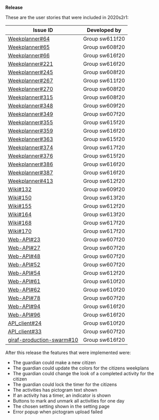 **Release**

These are the user stories that were included in 2020s2r1:

| **Issue ID**   |**Developed by**                                                            |
| -------------- |---------------------------------------------------------------------------|
| [Weekplanner#64](https://github.com/aau-giraf/weekplanner/issues/64)                        | Group sw611f20         |
| [Weekplanner#65](https://github.com/aau-giraf/weekplanner/issues/65)                        | Group sw608f20         |
| [Weekplanner#66](https://github.com/aau-giraf/weekplanner/issues/66)                        | Group sw616f20         |
| [Weekplanner#221](https://github.com/aau-giraf/weekplanner/issues/221)                      | Group sw616f20         |
| [Weekplanner#245](https://github.com/aau-giraf/weekplanner/issues/245)                      | Group sw608f20         |
| [Weekplanner#267](https://github.com/aau-giraf/weekplanner/issues/267)                      | Group sw611f20         |
| [Weekplanner#270](https://github.com/aau-giraf/weekplanner/issues/270)                      | Group sw608f20         |
| [Weekplanner#315](https://github.com/aau-giraf/weekplanner/issues/315)                      | Group sw608f20         |
| [Weekplanner#348](https://github.com/aau-giraf/weekplanner/issues/348)                      | Group sw609f20         |
| [Weekplanner#349](https://github.com/aau-giraf/weekplanner/issues/349)                      | Group sw607f20         |
| [Weekplanner#355](https://github.com/aau-giraf/weekplanner/issues/355)                      | Group sw615f20         |
| [Weekplanner#359](https://github.com/aau-giraf/weekplanner/issues/359)                      | Group sw616f20         |
| [Weekplanner#363](https://github.com/aau-giraf/weekplanner/issues/363)                      | Group sw615f20         |
| [Weekplanner#374](https://github.com/aau-giraf/weekplanner/issues/374)                      | Group sw617f20         |
| [Weekplanner#376](https://github.com/aau-giraf/weekplanner/issues/376)                      | Group sw615f20         |
| [Weekplanner#386](https://github.com/aau-giraf/weekplanner/issues/386)                      | Group sw616f20         |
| [Weekplanner#387](https://github.com/aau-giraf/weekplanner/issues/387)                      | Group sw616f20         |
| [Weekplanner#413](https://github.com/aau-giraf/weekplanner/issues/413)                      | Group sw612f20         |
| [Wiki#132](https://github.com/aau-giraf/wiki/issues/132)                                    | Group sw609f20         |
| [Wiki#150](https://github.com/aau-giraf/wiki/issues/150)                                    | Group sw613f20         |
| [Wiki#155](https://github.com/aau-giraf/wiki/issues/155)                                    | Group sw612f20         |
| [Wiki#164](https://github.com/aau-giraf/wiki/issues/164)                                    | Group sw613f20         |
| [Wiki#168](https://github.com/aau-giraf/wiki/issues/168)                                    | Group sw617f20         |
| [Wiki#170](https://github.com/aau-giraf/wiki/issues/170)                                    | Group sw617f20         |
| [Web-API#23](https://github.com/aau-giraf/web-api/issues/23)                                | Group sw607f20         |
| [Web-API#27](https://github.com/aau-giraf/web-api/issues/27)                                | Group sw607f20         |
| [Web-API#48](https://github.com/aau-giraf/web-api/issues/48)                                | Group sw607f20         |
| [Web-API#52](https://github.com/aau-giraf/web-api/issues/52)                                | Group sw607f20         |
| [Web-API#54](https://github.com/aau-giraf/web-api/issues/54)                                | Group sw612f20         |
| [Web-API#61](https://github.com/aau-giraf/web-api/issues/61)                                | Group sw610f20         |
| [Web-API#62](https://github.com/aau-giraf/web-api/issues/62)                                | Group sw610f20         |
| [Web-API#78](https://github.com/aau-giraf/web-api/issues/78)                                | Group sw607f20         |
| [Web-API#94](https://github.com/aau-giraf/web-api/issues/94)                                | Group sw616f20         |
| [Web-API#96](https://github.com/aau-giraf/web-api/issues/96)                                | Group sw616f20         |
| [API_client#24](https://github.com/aau-giraf/api_client/issues/24)                          | Group sw610f20         |
| [API_client#33](https://github.com/aau-giraf/api_client/issues/33)                          | Group sw607f20         |
| [giraf-production-swarm#10](https://github.com/aau-giraf/giraf-production-swarm/issues/10)  | Group sw616f20         |

After this release the features that were implemented were:

* The guardian could make a new citizen
* The guardian could update the colors for the citizens weekplans
* The guardian could change the look of a completed activity for the citizen
* The guardian could lock the timer for the citizens
* The activities has pictogram text shown
* If an activity has a timer, an indicator is shown 
* Buttons to mark and unmark all activities for one day
* The chosen setting shown in the setting page
* Error popup when pictogram upload failed


